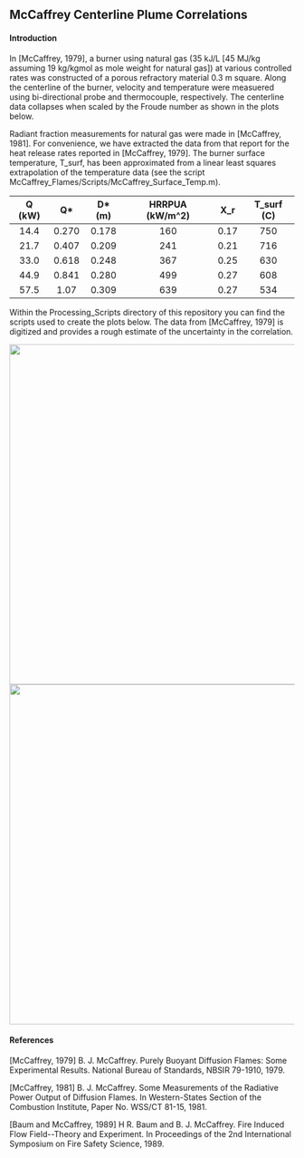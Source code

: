 ## McCaffrey Centerline Plume Correlations

#### Introduction

In [McCaffrey, 1979], a burner using natural gas (35 kJ/L [45 MJ/kg assuming 19 kg/kgmol as mole weight for natural gas]) at various controlled rates was constructed of a porous refractory material 0.3 m square.  Along the centerline of the burner, velocity and temperature were measuered using bi-directional probe and thermocouple, respectively.  The centerline data collapses when scaled by the Froude number as shown in the plots below.

Radiant fraction measurements for natural gas were made in [McCaffrey, 1981].  For convenience, we have extracted the data from that report for the heat release rates reported in [McCaffrey, 1979].  The burner surface temperature, T_surf, has been approximated from a linear least squares extrapolation of the temperature data (see the script McCaffrey_Flames/Scripts/McCaffrey_Surface_Temp.m).

| Q (kW) | Q*    | D* (m)|HRRPUA (kW/m^2) |   X_r  | T_surf (C) |
|:------:|:-----:|:-----:|:--------------:|:------:|:----------:|
| 14.4   | 0.270 | 0.178 | 160            | 0.17   | 750        |
| 21.7   | 0.407 | 0.209 | 241            | 0.21   | 716        |
| 33.0   | 0.618 | 0.248 | 367            | 0.25   | 630        |
| 44.9   | 0.841 | 0.280 | 499            | 0.27   | 608        |
| 57.5   | 1.07  | 0.309 | 639            | 0.27   | 534        |

Within the Processing_Scripts directory of this repository you can find the scripts used to create the plots below.  The data from [McCaffrey, 1979] is digitized and provides a rough estimate of the uncertainty in the correlation.

<img src="https://github.com/MaCFP/macfp-db/blob/master/Gaseous_Pool_Fires/McCaffrey_Flames/Documentation/McCaffrey_Velocity_Correlation.png" width="600">

<img src="https://github.com/MaCFP/macfp-db/blob/master/Gaseous_Pool_Fires/McCaffrey_Flames/Documentation/McCaffrey_Temperature_Correlation.png" width="600">


#### References

[McCaffrey, 1979] B. J. McCaffrey. Purely Buoyant Diffusion Flames: Some Experimental Results. National Bureau of Standards, NBSIR 79-1910, 1979.

[McCaffrey, 1981] B. J. McCaffrey. Some Measurements of the Radiative Power Output of Diffusion Flames. In Western-States Section of the Combustion Institute, Paper No. WSS/CT 81-15, 1981.

[Baum and McCaffrey, 1989] H R. Baum and B. J. McCaffrey. Fire Induced Flow Field--Theory and Experiment. In Proceedings of the 2nd International Symposium on Fire Safety Science, 1989.
